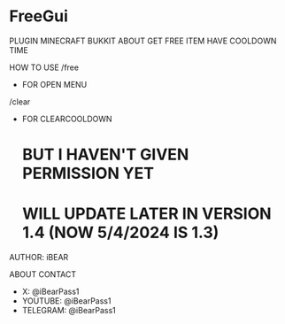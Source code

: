 # FreeGui
PLUGIN MINECRAFT BUKKIT ABOUT GET FREE ITEM HAVE COOLDOWN TIME

HOW TO USE
/free
- FOR OPEN MENU

/clear
- FOR CLEARCOOLDOWN
  # BUT I HAVEN'T GIVEN PERMISSION YET
  # WILL UPDATE LATER IN VERSION 1.4 (NOW 5/4/2024 IS 1.3)

AUTHOR: iBEAR

ABOUT CONTACT
- X: @iBearPass1
- YOUTUBE: @iBearPass1
- TELEGRAM: @iBearPass1
